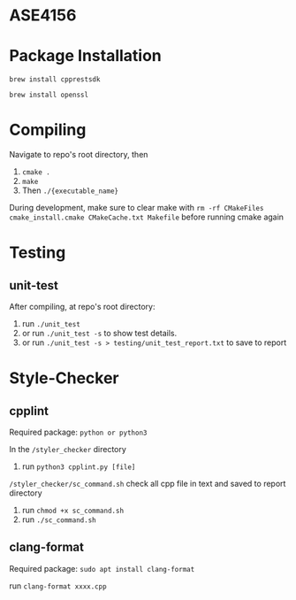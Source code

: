 # ASE4156

# Package Installation  
`brew install cpprestsdk`

`brew install openssl`

# Compiling  

Navigate to repo's root directory, then  
1. `cmake .`
2. `make`
3. Then `./{executable_name}`

During development, make sure to clear make with 
```rm -rf CMakeFiles cmake_install.cmake CMakeCache.txt Makefile```
before running cmake again

# Testing

## unit-test

After compiling, at repo's root directory:
1. run ```./unit_test```
2. or run ```./unit_test -s``` to show test details.
3. or run ```./unit_test -s > testing/unit_test_report.txt``` to save to report

# Style-Checker

## cpplint

Required package:
```python or python3```

In the ```/styler_checker``` directory
1. run ```python3 cpplint.py [file]```

```/styler_checker/sc_command.sh``` check all cpp file in text and saved to report directory
1. run ```chmod +x sc_command.sh``` 
1. run ```./sc_command.sh```

## clang-format

Required package:
```sudo apt install clang-format```

run ```clang-format xxxx.cpp```
















